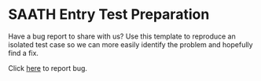 # SAATH Entry Test Preparation

Have a bug report to share with us? Use this template to reproduce an isolated test case so we can more easily identify the problem and hopefully find a fix.

Click [here](https://www.github.com/goprogs/saath-etr/issues/new) to report bug.
